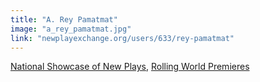 ```yaml
---
title: "A. Rey Pamatmat"
image: "a_rey_pamatmat.jpg"
link: "newplayexchange.org/users/633/rey-pamatmat"
---
```


[National Showcase of New Plays](/affiliated-artists/national-showcase-of-new-plays), [Rolling World Premieres](/affiliated-artists/rolling-world-premieres)
